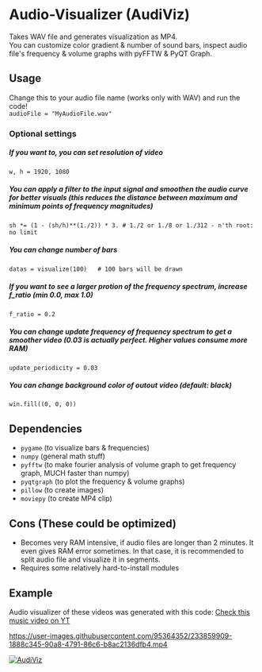 # Audio-Visualizer (AudiViz)
Takes WAV file and generates visualization as MP4.  
You can customize color gradient & number of sound bars, inspect audio file's frequency & volume graphs with pyFFTW & PyQT Graph.

## Usage
Change this to your audio file name (works only with WAV) and run the code!  
`audioFile = "MyAudioFile.wav"`

### Optional settings
##### If you want to, you can set resolution of video
`w, h = 1920, 1080`
##### You can apply a filter to the input signal and smoothen the audio curve for better visuals (this reduces the distance between maximum and minimum points of frequency magnitudes)
`sh *= (1 - (sh/h)**(1./2)) * 3. # 1./2 or 1./8 or 1./312 - n'th root: no limit`
##### You can change number of bars
`datas = visualize(100)   # 100 bars will be drawn`
##### If you want to see a larger protion of the frequency spectrum, increase f_ratio (min 0.0, max 1.0)
`f_ratio = 0.2`
##### You can change update frequency of frequency spectrum to get a smoother video (0.03 is actually perfect. Higher values consume more RAM)
`update_periodicity = 0.03`
##### You can change background color of outout video (default: black)
`win.fill((0, 0, 0))`


## Dependencies
* `pygame` (to visualize bars & frequencies)
* `numpy` (general math stuff)
* `pyfftw` (to make fourier analysis of volume graph to get frequency graph, MUCH faster than numpy)
* `pyqtgraph` (to plot the frequency & volume graphs)
* `pillow` (to create images)
* `moviepy` (to create MP4 clip)


## Cons (These could be optimized)
* Becomes very RAM intensive, if audio files are longer than 2 minutes. It even gives RAM error sometimes. In that case, it is recommended to split audio file and visualize it in segments.
* Requires some relatively hard-to-install modules

## Example
Audio visualizer of these videos was generated with this code: [Check this music video on YT](https://youtu.be/N-Rm6iH-QhA)


https://user-images.githubusercontent.com/95364352/233859909-1888c345-90a8-4791-86c6-b8ac2136dfb4.mp4


[![AudiViz](https://i.imgur.com/FZt0nNn.png)](https://youtu.be/N-Rm6iH-QhA "AudiViz - Click to Watch!")

